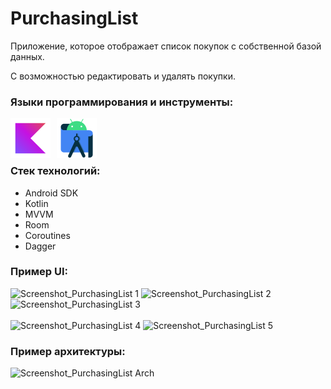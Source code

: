 # PurchasingList

Приложение, которое отображает список покупок с собственной базой данных.

С возможностью редактировать и удалять покупки.

### Языки программирования и инструменты:
<img align="left" alt="Kotlin" width="64px" hight="64px" src="https://github.com/devicons/devicon/blob/master/icons/kotlin/kotlin-original.svg" style="padding-right:10px;" />
<img align="left" alt="Android Studio" width="64px" hight="64px" src="https://github.com/devicons/devicon/blob/master/icons/androidstudio/androidstudio-original.svg" style="padding-right:10px;" />

<br />
<br />
<br />

### Стек технологий:
- Android SDK
- Kotlin
- MVVM
- Room
- Coroutines
- Dagger 


### Пример UI:
<p>
  <img alt="Screenshot_PurchasingList 1" width="200px" hight="400px"  src="https://github.com/Foxxx48/PurchasingList/assets/85708455/9cfe4b6a-14b8-4a0b-b7cc-63d5da72c2ea"/>
  <img alt="Screenshot_PurchasingList 2" width="200px" hight="400px"  src="https://github.com/Foxxx48/PurchasingList/assets/85708455/1aeeed35-b06a-4658-852c-d94dda2d9458"/>
  <img alt="Screenshot_PurchasingList 3" width="200px" hight="400px"  src="https://github.com/Foxxx48/PurchasingList/assets/85708455/3dae0623-111c-496b-98c2-243cd0305d80"/>
  <br />
  <br />
  <img alt="Screenshot_PurchasingList 4" width="400px" hight="200px"  src="https://github.com/Foxxx48/PurchasingList/assets/85708455/0d71cd0d-66a9-4bcd-835e-dceeccd1b3b8"/>
  <img alt="Screenshot_PurchasingList 5" width="400px" hight="200px"  src="https://github.com/Foxxx48/PurchasingList/assets/85708455/310bde69-eb44-416e-b386-206912764c5c"/>
</p>

### Пример архитектуры:
<p>
  
<img alt="Screenshot_PurchasingList Arch" width="200px" hight="400px"  src="https://github.com/Foxxx48/PurchasingList/assets/85708455/d0b29154-b9b9-4fa0-9093-770c9aabd468"/>
</p>

<!--
The same on English

# PurchasingList

An application that displays a list of purchases with own database. 

With the ability to edit and delete purchases.

### Languages and Tools:
<img align="left" alt="Kotlin" width="64px" hight="64px" src="https://github.com/devicons/devicon/blob/master/icons/kotlin/kotlin-original.svg" style="padding-right:10px;" />
<img align="left" alt="Android Studio" width="64px" hight="64px" src="https://github.com/devicons/devicon/blob/master/icons/androidstudio/androidstudio-original.svg" style="padding-right:10px;" />

<br />
<br />
<br />

### Technology stack:
- Android SDK
- Kotlin
- MVVM
- Room
- Coroutines
- Dagger 


### UI example:
<p>
  <img alt="Screenshot_PurchasingList 1" width="200px" hight="400px"  src="https://github.com/Foxxx48/PurchasingList/assets/85708455/9cfe4b6a-14b8-4a0b-b7cc-63d5da72c2ea"/>
  <img alt="Screenshot_PurchasingList 2" width="200px" hight="400px"  src="https://github.com/Foxxx48/PurchasingList/assets/85708455/1aeeed35-b06a-4658-852c-d94dda2d9458"/>
  <img alt="Screenshot_PurchasingList 3" width="200px" hight="400px"  src="https://github.com/Foxxx48/PurchasingList/assets/85708455/3dae0623-111c-496b-98c2-243cd0305d80"/>
  <br />
  <br />
  <img alt="Screenshot_PurchasingList 4" width="400px" hight="200px"  src="https://github.com/Foxxx48/PurchasingList/assets/85708455/0d71cd0d-66a9-4bcd-835e-dceeccd1b3b8"/>
  <img alt="Screenshot_PurchasingList 5" width="400px" hight="200px"  src="https://github.com/Foxxx48/PurchasingList/assets/85708455/310bde69-eb44-416e-b386-206912764c5c"/>
</p>

### Architecture example:
<p>
  
<img alt="Screenshot_PurchasingList Arch" width="200px" hight="400px"  src="https://github.com/Foxxx48/PurchasingList/assets/85708455/d0b29154-b9b9-4fa0-9093-770c9aabd468"/>
</p>
-->

